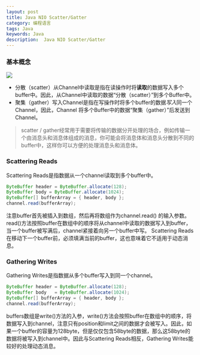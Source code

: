 ```yaml
---
layout: post
title: Java NIO Scatter/Gatter
category: 编程语言
tags: Java
keywords: Java
description:  Java NIO Scatter/Gatter
---
```

### 基本概念

![](http://cdn.taotaoshenqi.com/letcheng/buffer_2.png)

* 分散（scatter）从Channel中读取是指在读操作时将**读取**的数据写入多个buffer中。因此，从Channel中读取的数据“分散（scatter）”到多个Buffer中。
* 聚集（gather）写入Channel是指在写操作时将多个buffer的数据*写入*同一个Channel，因此，Channel 将多个Buffer中的数据“聚集（gather）”后发送到Channel。

> scatter / gather经常用于需要将传输的数据分开处理的场合，例如传输一个由消息头和消息体组成的消息，你可能会将消息体和消息头分散到不同的buffer中，这样你可以方便的处理消息头和消息体。

### Scattering Reads

Scattering Reads是指数据从一个channel读取到多个buffer中。

```java
ByteBuffer header = ByteBuffer.allocate(128);
ByteBuffer body = ByteBuffer.allocate(1024);
ByteBuffer[] bufferArray = { header, body };
channel.read(bufferArray);
```

注意buffer首先被插入到数组，然后再将数组作为channel.read() 的输入参数。read()方法按照buffer在数组中的顺序将从channel中读取的数据写入到buffer，当一个buffer被写满后，channel紧接着向另一个buffer中写。
Scattering Reads在移动下一个buffer前，必须填满当前的buffer，这也意味着它不适用于动态消息。
### Gathering Writes

Gathering Writes是指数据从多个buffer写入到同一个channel。

```java
ByteBuffer header = ByteBuffer.allocate(128);
ByteBuffer body   = ByteBuffer.allocate(1024);
ByteBuffer[] bufferArray = { header, body };
channel.read(bufferArray);
```

buffers数组是write()方法的入参，write()方法会按照buffer在数组中的顺序，将数据写入到channel，注意只有position和limit之间的数据才会被写入。因此，如果一个buffer的容量为128byte，但是仅仅包含58byte的数据，那么这58byte的数据将被写入到channel中。因此与Scattering Reads相反，Gathering Writes能较好的处理动态消息。
